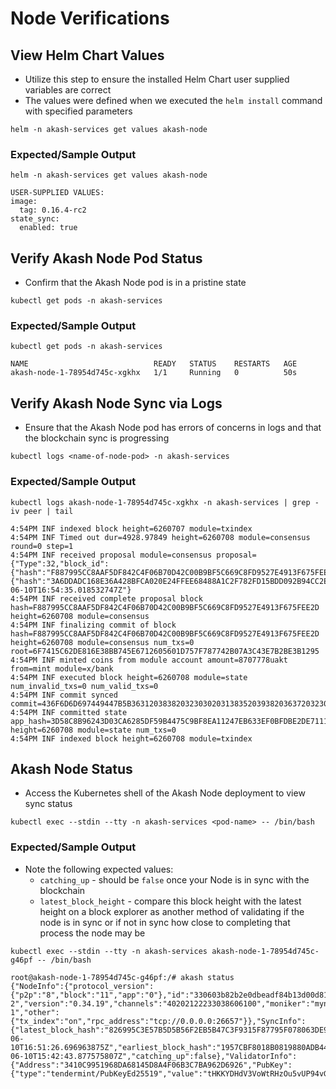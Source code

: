 # Node Verifications

## View Helm Chart Values

* Utilize this step to ensure the installed Helm Chart user supplied variables are correct
* The values were defined when we executed the `helm install` command with specified parameters

```
helm -n akash-services get values akash-node
```

### **Expected/Sample Output**

```
helm -n akash-services get values akash-node

USER-SUPPLIED VALUES:
image:
  tag: 0.16.4-rc2
state_sync:
  enabled: true
```

## Verify Akash Node Pod Status

* Confirm that the Akash Node pod is in a pristine state

```
kubectl get pods -n akash-services
```

### Expected/Sample Output

```
kubectl get pods -n akash-services

NAME                            READY   STATUS    RESTARTS   AGE
akash-node-1-78954d745c-xgkhx   1/1     Running   0          50s
```

## Verify Akash Node Sync via Logs

* Ensure that the Akash Node pod has errors of concerns in logs and that the blockchain sync is progressing

```
kubectl logs <name-of-node-pod> -n akash-services
```

### Expected/Sample Output

```
kubectl logs akash-node-1-78954d745c-xgkhx -n akash-services | grep -iv peer | tail

4:54PM INF indexed block height=6260707 module=txindex
4:54PM INF Timed out dur=4928.97849 height=6260708 module=consensus round=0 step=1
4:54PM INF received proposal module=consensus proposal={"Type":32,"block_id":{"hash":"F887995CC8AAF5DF842C4F06B70D42C00B9BF5C669C8FD9527E4913F675FEE2D","parts":{"hash":"3A6DDADC168E36A428BFCA020E24FFEE68488A1C2F782FD15BDD092B94CC2EA7","total":1}},"height":6260708,"pol_round":-1,"round":0,"signature":"cCYOvKBc3j3swyb6na8dj2WEjYs56gbNgg/ldYv2NHqsUUp0VCWu/XXC7DOdQ1IGUOcMJTtSDDc9pErBpVnnBw==","timestamp":"2022-06-10T16:54:35.018532747Z"}
4:54PM INF received complete proposal block hash=F887995CC8AAF5DF842C4F06B70D42C00B9BF5C669C8FD9527E4913F675FEE2D height=6260708 module=consensus
4:54PM INF finalizing commit of block hash=F887995CC8AAF5DF842C4F06B70D42C00B9BF5C669C8FD9527E4913F675FEE2D height=6260708 module=consensus num_txs=0 root=6F7415C62DE816E38BB745E6712605601D757F787742B07A3C43E7B2BE3B1295
4:54PM INF minted coins from module account amount=8707778uakt from=mint module=x/bank
4:54PM INF executed block height=6260708 module=state num_invalid_txs=0 num_valid_txs=0
4:54PM INF commit synced commit=436F6D6D697449447B5B36312038382032303020313835203938203637203230382036302031363620343020393320323435203135352036382031313720323031203139312031343220313631203138203731203233352039392036322032343020313931203231392032323620323232203131332031372034385D3A3546383745347D
4:54PM INF committed state app_hash=3D58C8B96243D03CA6285DF59B4475C9BF8EA11247EB633EF0BFDBE2DE711130 height=6260708 module=state num_txs=0
4:54PM INF indexed block height=6260708 module=txindex
```

## Akash Node Status

* Access the Kubernetes shell of the Akash Node deployment to view sync status

```
kubectl exec --stdin --tty -n akash-services <pod-name> -- /bin/bash
```

### Expected/Sample Output

* Note the following expected values:
  * `catching_up` - should be `false` once your Node is in sync with the blockchain
  * `latest_block_height` - compare this block height with the latest height on a block explorer as another method of validating if the node is in sync or if not in sync how close to completing that process the node may be

```
kubectl exec --stdin --tty -n akash-services akash-node-1-78954d745c-g46pf -- /bin/bash

root@akash-node-1-78954d745c-g46pf:/# akash status
{"NodeInfo":{"protocol_version":{"p2p":"8","block":"11","app":"0"},"id":"330603b82b2e0dbeadf84b13d00d81ff19017854","listen_addr":"tcp://0.0.0.0:26656","network":"akashnet-2","version":"0.34.19","channels":"40202122233038606100","moniker":"mynode-1","other":{"tx_index":"on","rpc_address":"tcp://0.0.0.0:26657"}},"SyncInfo":{"latest_block_hash":"826995C3E57B5D5B56F2EB5B47C3F9315F87795F078063DE9E6C736064C3A6C3","latest_app_hash":"1B3DCEFCFA1752777FBEC5B1E26DCB29484D22518C86492D50E8FCE02560D1B5","latest_block_height":"6260678","latest_block_time":"2022-06-10T16:51:26.696963875Z","earliest_block_hash":"1957CBF8018B0819880ADB44402AE837E170FAD47FF5F745F9872D622F037816","earliest_app_hash":"2A0D0C3541D399D24C26A4098A5741C628B28AC15EFEA6947DF6D3D71FD24B1F","earliest_block_height":"6260001","earliest_block_time":"2022-06-10T15:42:43.877575807Z","catching_up":false},"ValidatorInfo":{"Address":"3410C9951968DA68145D8A4F06B3C7BA962D6926","PubKey":{"type":"tendermint/PubKeyEd25519","value":"tHKKYDHdV3VoWtRHzOu5vUP94vGc98QD8bxytH1Jlwo="},"VotingPower":"0"}}
```
